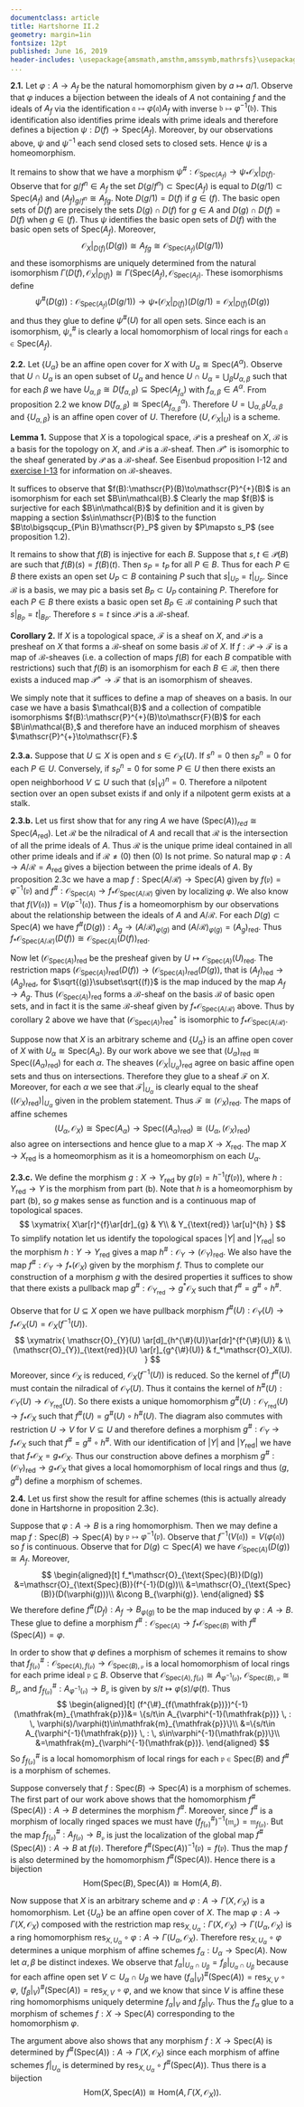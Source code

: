 ```yaml
---
documentclass: article
title: Hartshorne II.2
geometry: margin=1in
fontsize: 12pt
published: June 16, 2019
header-includes: \usepackage{amsmath,amsthm,amssymb,mathrsfs}\usepackage[all]{xy}
...  
```

**2.1.** Let $\varphi:A\to A_f$ be the natural homomorphism given by $a\mapsto
a/1.$ Observe that $\varphi$ induces a bijection between the ideals of $A$ not
containing $f$ and the ideals of $A_f$ via the identification
$\mathfrak{a}\mapsto\varphi(\mathfrak{a})A_f$ with inverse
$\mathfrak{b}\mapsto\varphi^{-1}(\mathfrak{b}).$ This identification also
identifies prime ideals with prime ideals and therefore defines a bijection
$\psi:D(f)\to\text{Spec}(A_f)$. Moreover, by our observations above,
$\psi$ and $\psi^{-1}$ each send closed sets to closed sets. Hence $\psi$ is a
homeomorphism.

It remains to show that we have a morphism
$\psi^{\#}:\mathscr{O}_{\text{Spec}(A_f)}\to\psi_*\mathscr{O}_X|_{D(f)}.$
Observe
that for $g/f^{n}\in A_f$ the set $D(g/f^{n})\subset\text{Spec}(A_f)$ is
equal to $D(g/1)\subset\text{Spec}(A_f)$ and $(A_{f})_{g/f^n}\cong A_{fg}.$
Note $D(g/1)=D(f)$ if $g\in (f).$
The basic open sets of $D(f)$ are precisely the sets $D(g)\cap D(f)$
for $g\in A$ and $D(g)\cap D(f)=D(f)$ when
$g\in (f).$ Thus $\psi$ identifies the basic open sets of $D(f)$ with the basic
open sets of $\text{Spec}(A_f).$ Moreover,
$$
    \mathscr{O}_X|_{D(f)}(D(g))\cong
    A_{fg}\cong\mathscr{O}_{\text{Spec}(A_f)}(D(g/1))
$$
and these isomorphisms are
uniquely determined from the natural isomorphism
$\Gamma(D(f),\mathscr{O}_X|_{D(f)})\cong
\Gamma(\text{Spec}(A_f),\mathscr{O}_{\text{Spec}(A_f)}.$ These isomorphisms
define
$$
    \psi^{\#}(D(g)):\mathscr{O}_{\text{Spec}(A_f)}(D(g/1))\to
    \psi_*(\mathscr{O}_X|_{D(f)})(D(g/1)=\mathscr{O}_X|_{D(f)}(D(g))
$$
and
thus they glue to define $\psi^{\#}(U)$ for all open sets. Since each is an
isomorphism, $\psi^{\#}_{\mathfrak{a}}$ is clearly a local homomorphism of local
rings for each $\mathfrak{a}\in\text{Spec}(A_f).$

**2.2.** Let $\{U_\alpha\}$ be an affine open cover for $X$
with $U_\alpha\cong\text{Spec}(A^\alpha).$ Observe that
$U\cap U_\alpha$ is an open subset of $U_\alpha$ and hence $U\cap
U_\alpha=\bigcup_{\beta} U_{\alpha,\beta}$ such that for each $\beta$ we have
$U_{\alpha,\beta}\cong D(f_{\alpha,\beta})\subseteq\text{Spec}(A_{f_\alpha})$
with $f_{\alpha,\beta}\in A^\alpha.$ From proposition 2.2 we know
$D(f_{\alpha,\beta})\cong\text{Spec}(A^\alpha_{f_{\alpha,\beta}}).$
Therefore $U=\bigcup_{\alpha,\beta}U_{\alpha,\beta}$ and $\{U_{\alpha,\beta}\}$
is an affine open cover of $U.$ Therefore $(U,\mathscr{O}_X|_U)$ is a scheme.

**Lemma 1.** Suppose that $X$ is a topological space, $\mathscr{P}$ is a
presheaf on $X$, $\mathcal{B}$ is a basis for the topology on $X$, and
$\mathscr{P}$ is a $\mathcal{B}$-sheaf. Then $\mathscr{P}^{+}$ is isomorphic to
the sheaf generated by $\mathscr{P}$ as a $\mathcal{B}$-sheaf.
See Eisenbud proposition I-12 and [exercise I-13](/notes/eisenbud_harris.html)
for information on
$\mathcal{B}$-sheaves.

<div class="proof">
It suffices to observe that $f(B):\mathscr{P}(B)\to\mathscr{P}^{+}(B)$ is an
isomorphism for each set $B\in\mathcal{B}.$ Clearly the map $f(B)$ is
surjective for each $B\in\mathcal{B}$ by definition and it
is given by mapping a section
$s\in\mathscr{P}(B)$ to the function $B\to\bigsqcup_{P\in B}\mathscr{P}_P$
given by $P\mapsto s_P$ (see proposition 1.2).

It remains to show that $f(B)$ is injective for each $B.$ Suppose that
$s,t\in\mathscr{P}(B)$ are such that $f(B)(s)=f(B)(t).$ Then $s_P=t_P$ for all
$P\in B.$ Thus for each $P\in B$ there exists an open set $U_P\subset B$
containing $P$ such that $s|_{U_P}=t|_{U_P}.$ Since $\mathcal{B}$ is a basis, we may
pic a basis set $B_P\subset U_P$ containing $P.$ Therefore for each $P\in B$
there exists a basic open set $B_P\in\mathcal{B}$ containing $P$ such that
$s|_{B_P}=t|_{B_P}.$ Therefore $s=t$ since $\mathscr{P}$ is a
$\mathcal{B}$-sheaf.
</div>

**Corollary 2.** If $X$ is a topological space, $\mathscr{F}$ is a sheaf on
$X,$ and $\mathscr{P}$ is a presheaf on $X$ that forms a $\mathcal{B}$-sheaf on
some basis $\mathcal{B}$ of $X.$ If $f:\mathscr{P}\to\mathscr{F}$ is a map
of $\mathcal{B}$-sheaves (i.e. a collection of maps $f(B)$ for each $B$
compatible with restrictions) such that $f(B)$ is an isomorphism for each
$B\in\mathcal{B},$
then there exists a induced map $\mathscr{P}^{+}\to\mathscr{F}$ that is
an isomorphism of
sheaves.

<div class="proof">
We simply note that it suffices to define a map of sheaves on a basis. In our
case we have a basis
$\mathcal{B}$ and a collection of compatible isomorphisms
$f(B):\mathscr{P}^{+}(B)\to\mathscr{F}(B)$ for each
$B\in\mathcal{B},$ and therefore have an induced morphism of sheaves
$\mathscr{P}^{+}\to\mathscr{F}.$
</div>

**2.3.a.** Suppose that $U\subseteq X$ is open and $s\in\mathcal{O}_X(U).$
If $s^n=0$ then $s_P^n=0$ for each $P\in U.$ Conversely, if $s_P^n=0$ for some
$P\in U$ then there exists an open neighborhood $V\subseteq U$ such that
$(s|_V)^n=0.$ Therefore a nilpotent section over an open subset exists if and
only if a nilpotent germ exists at a stalk.

**2.3.b.** Let us first show that for any ring $A$ we have
$(\text{Spec}(A))_{red}\cong
\text{Spec}(A_{\text{red}}).$ Let $\mathcal{R}$ be the nilradical of $A$ and
recall that $\mathcal{R}$ is the intersection of all the prime ideals of $A.$
Thus $\mathcal{R}$ is the unique prime ideal contained in all other prime
ideals and if $\mathcal{R}\ne (0)$ then $(0)$ Is not prime.
So natural map $\varphi:A\to A/\mathcal{R}=A_{\text{red}}$ gives a
bijection between the prime ideals of $A.$ By proposition 2.3c we have a map
$f:\text{Spec}(A/\mathcal{R})\to\text{Spec}(A)$ given by
$f(\mathfrak{p})=\varphi^{-1}(\mathfrak{p})$ and
$f^{\#}:\mathcal{O}_{\text{Spec}(A)}\to
f_*\mathcal{O}_{\text{Spec}(A/\mathcal{R})}$ given by localizing $\varphi.$
We also know that
$f(V(\mathfrak{a}))=V(\varphi^{-1}(\mathfrak{a})).$ Thus $f$ is a homeomorphism
by our observations about the relationship between the ideals of $A$ and
$A/\mathcal{R}.$ For each
$D(g)\subset \text{Spec}(A)$ we have
$f^{\#}(D(g)):A_g\to (A/\mathcal{R})_{\varphi(g)}$ and
$(A/\mathcal{R})_{\varphi(g)}=(A_g)_{\text{red}}.$ Thus
$f_*\mathcal{O}_{\text{Spec}(A/\mathcal{R})}(D(f))\cong
\mathcal{O}_{\text{Spec}(A)}(D(f))_{\text{red}}.$

Now let $(\mathcal{O}_{\text{Spec}(A)})_{\text{red}}$ be the presheaf given by
$U\mapsto \mathcal{O}_{\text{Spec}(A)}(U)_{\text{red}}.$ The
restriction maps $(\mathcal{O}_{\text{Spec}(A)})_{\text{red}}(D(f))
\to(\mathcal{O}_{\text{Spec}(A)})_{\text{red}}(D(g))$,
that is $(A_{f})_{\text{red}}\to (A_{g})_{\text{red}},$ for
$\sqrt{(g)}\subset\sqrt{(f)}$ is the map induced by the map $A_f\to A_g.$
Thus $(\mathcal{O}_{\text{Spec}(A)})_{\text{red}}$ forms a $\mathcal{B}$-sheaf
on the basis $\mathcal{B}$ of basic open sets, and in fact it is the same
$\mathcal{B}$-sheaf given by $f_*\mathcal{O}_{\text{Spec}(A/\mathcal{R})}$
above. Thus by corollary $2$ above we have that
$(\mathcal{O}_{\text{Spec}(A)})_{\text{red}}^{+}$ is isomorphic to
$f_*\mathcal{O}_{\text{Spec}(A/\mathcal{R})}.$

Suppose now that $X$ is an arbitrary scheme and $\{U_{\alpha}\}$ is an affine
open cover of $X$ with $U_{\alpha}\cong\text{Spec}(A_\alpha).$ By our work
above we see that
$(U_{\alpha})_{\text{red}}\cong\text{Spec}((A_\alpha)_{\text{red}})$ for each
$\alpha.$ The sheaves $(\mathcal{O}_X|_{U_\alpha})_{\text{red}}$ agree on
basic affine open sets and thus on intersections. Therefore they glue to a
sheaf $\mathcal{F}$ on $X$. Moreover,
for each $\alpha$ we see that $\mathcal{F}|_{U_\alpha}$ is clearly equal to
the sheaf
$((\mathcal{O}_X)_{\text{red}})|_{U_\alpha}$ given in the problem statement.
Thus $\mathcal{F}\cong(\mathcal{O}_X)_{\text{red}}.$ The maps of affine
schemes
$$
    (U_\alpha,\mathcal{O}_X)\cong\text{Spec}(A_\alpha)\to\text{Spec}((A_\alpha)_{\text{red}})\cong
    (U_\alpha,(\mathcal{O}_{X})_{\text{red}})
$$
also agree on intersections and hence glue to a map $X\to X_{\text{red}}.$
The map $X\to X_{\text{red}}$ is a homeomorphism as it is a homeomorphism on
each $U_\alpha.$

**2.3.c.** 
We define the morphism $g:X\to Y_{\text{red}}$ by
$g(\mathfrak{p})=h^{-1}(f(\mathfrak{p}))$, where
$h:Y_{\text{red}}\to Y$ is the morphism from part (b). Note that $h$ is a
homeomorphism by part (b), so $g$ makes sense as function and is a
continuous map of topological spaces.
$$
\xymatrix{
    X\ar[r]^{f}\ar[dr]_{g} & Y\\
     & Y_{\text{red}} \ar[u]^{h}
}
$$
To simplify notation let us identify the topological
spaces $|Y|$ and $|Y_{\text{red}}|$ so the morphism $h:Y\to Y_{\text{red}}$
gives a map
$h^{\#}:\mathcal{O}_{Y}\to(\mathscr{O}_Y)_{\text{red}}.$
We also have the map $f^{\#}:\mathcal{O}_Y\to f_*(\mathcal{O}_X)$ given by the
morphism $f.$
Thus to complete our construction of a morphism $g$ with the desired properties
it suffices to show that there exists
a pullback map $g^{\#}:\mathscr{O}_{Y_{\text{red}}}\to g^*\mathscr{O}_X$ such
that $f^{\#}=g^{\#}\circ h^{\#}.$

Observe that for $U\subseteq X$ open we have pullback morphism
$f^{\#}(U):\mathscr{O}_Y(U)\to f_*\mathscr{O}_X(U)=\mathscr{O}_X(f^{-1}(U))$.
$$
\xymatrix{
    \mathscr{O}_{Y}(U) \ar[d]_{h^{\#}(U)}\ar[dr]^{f^{\#}(U)}
        & \\
    (\mathscr{O}_{Y})_{\text{red}}(U) \ar[r]_{g^{\#}(U)}
        & f_*\mathscr{O}_X(U).
}
$$
Moreover, since $\mathscr{O}_X$ is reduced, $\mathscr{O}_X(f^{-1}(U))$ is
reduced. So the kernel of $f^{\#}(U)$ must contain the nilradical of
$\mathscr{O}_Y(U)$. Thus it contains the kernel of $h^{\#}(U):
\mathscr{O}_Y(U)\to\mathscr{O}_{Y_{\text{red}}}(U)$. So there exists a
unique homomorphism $g^{\#}(U):\mathscr{O}_{Y_{\text{red}}}(U)\to
f_*\mathscr{O}_X$ such that $f^{\#}(U)=g^{\#}(U)\circ h^{\#}(U).$
The diagram also commutes with restriction $U\to V$ for $V\subseteq U$ and therefore
defines a morphism $g^{\#}:\mathscr{O}_Y\to f_*\mathscr{O}_X$ such
that $f^{\#}=g^{\#}\circ h^{\#}.$
With our identification of $|Y|$ and $|Y_{\text{red}}|$ we have
that $f_*\mathscr{O}_X=g_*\mathscr{O}_X.$
Thus our construction above defines a morphism
$g^{\#}:(\mathscr{O}_{Y})_{\text{red}}\to
g_*\mathscr{O}_X$ that gives a local homomorphism of local rings and thus
$(g,g^{\#})$ define a morphism of schemes.

**2.4.** Let us first show the result for affine schemes (this is actually
already done in Hartshorne in proposition 2.3c).

Suppose that $\varphi:A\to B$ is a ring homomorphism. Then we may define a map
$f:\text{Spec}(B)\to\text{Spec}(A)$ by
$\mathfrak{p}\mapsto\varphi^{-1}(\mathfrak{p}).$ Observe that
$f^{-1}(V(\mathfrak{a}))=V(\varphi(\mathfrak{a}))$ so $f$ is continuous.
Observe that for $D(g)\subset\text{Spec}(A)$ we have
$\mathscr{O}_{\text{Spec}(A)}(D(g))\cong A_f.$ Moreover,
$$
    \begin{aligned}[t]
        f_*\mathscr{O}_{\text{Spec}(B)}(D(g))
            &=\mathscr{O}_{\text{Spec}(B)}(f^{-1}(D(g))\\
            &=\mathscr{O}_{\text{Spec}(B)}(D(\varphi(g)))\\
            &\cong B_{\varphi(g)}.
    \end{aligned}
$$
We therefore define $f^{\#}(D_f):A_f\to B_{\varphi(g)}$ to be the map induced
by $\varphi:A\to B.$ These glue to define a morphism
$f^{\#}:\mathscr{O}_{\text{Spec}(A)}\to f_*\mathscr{O}_{\text{Spec}(B)}$ with
$f^{\#}(\text{Spec}(A))=\varphi.$

In order to show that $\varphi$ defines a morphism of schemes
it remains to show that
$f^{\#}_{f(\mathfrak{p})}:\mathscr{O}_{\text{Spec}(A),f(\mathfrak{p})}\to
\mathscr{O}_{\text{Spec}(B),\mathfrak{p}}$ is a local homomorphism of local
rings for each prime ideal $\mathfrak{p}\subseteq B.$ Observe that
$\mathscr{O}_{\text{Spec}(A),f(\mathfrak{p})}\cong A_{\varphi^{-1}(\mathfrak{p})},$
$\mathscr{O}_{\text{Spec}(B),\mathfrak{p}}\cong B_{\mathfrak{p}},$ and
$f^{\#}_{f(\mathfrak{p})}:A_{\varphi^{-1}(\mathfrak{p})}\to B_{\mathfrak{p}}$
is given by $s/t\mapsto\varphi(s)/\varphi(t).$ Thus
$$
    \begin{aligned}[t]
    (f^{\#}_{f(\mathfrak{p})})^{-1}(\mathfrak{m}_{\mathfrak{p}})&=
        \{s/t\in A_{\varphi^{-1}(\mathfrak{p})} \, : \,
        \varphi(s)/\varphi(t)\in\mathfrak{m}_{\mathfrak{p}}\}\\
        &=\{s/t\in A_{\varphi^{-1}(\mathfrak{p})} \, : \,
            s\in\varphi^{-1}(\mathfrak{p})\}\\
        &=\mathfrak{m}_{\varphi^{-1}(\mathfrak{p})}.
    \end{aligned}
$$
So $f^{\#}_{f(\mathfrak{p})}$ is a local homomorphism of local rings for each
$\mathfrak{p}\in\text{Spec}(B)$ and $f^{\#}$ is a morphism of schemes.

Suppose conversely that $f:\text{Spec}(B)\to\text{Spec}(A)$ is a morphism of
schemes. The first part of our work above shows that the homomorphism
$f^{\#}(\text{Spec}(A)):A\to B$ determines the morphism $f^{\#}.$ Moreover,
since $f^{\#}$ is a morphism of locally ringed spaces we must have
$(f^{\#}_{f(\mathfrak{p})})^{-1}(\mathfrak{m}_{\mathfrak{p}})
=\mathfrak{m}_{f({\mathfrak{p}})}.$ But the map
$f^{\#}_{f(\mathfrak{p})}:A_{f(\mathfrak{p})}\to B_{\mathfrak{p}}$
is just the localization of the global map
$f^{\#}(\text{Spec}(A)):A\to B$ at $f(\mathfrak{p}).$ Therefore
$f^{\#}(\text{Spec}(A))^{-1}(\mathfrak{p})=f(\mathfrak{p}).$
Thus the map $f$ is also determined by the homomorphism
$f^{\#}(\text{Spec}(A)).$ Hence there is a
bijection
$$
    \text{Hom}(\text{Spec}(B),\text{Spec}(A))\cong\text{Hom}(A,B).
$$

Now suppose that $X$ is an arbitrary scheme and
$\varphi:A\to\Gamma(X,\mathscr{O}_X)$ is a homomorphism.
Let $\{U_\alpha\}$ be an affine open cover of $X.$ The map
$\varphi:A\to\Gamma(X,\mathscr{O}_X)$ composed with the
restriction map
$\text{res}_{X,U_\alpha}:\Gamma(X,\mathscr{O}_X)\to\Gamma(U_\alpha,\mathscr{O}_X)$
is a ring homomorphism $\text{res}_{X,U_\alpha}\circ\varphi:A\to\Gamma(U_\alpha,
\mathscr{O}_X).$ Therefore $\text{res}_{X,U_\alpha}\circ\varphi$
determines a unique morphism of affine schemes
$f_\alpha:U_\alpha\to\text{Spec}(A).$
Now let $\alpha,\beta$ be distinct indexes. We observe that $f_\alpha|_{U_\alpha\cap
U_\beta}=f_\beta|_{U_\alpha\cap U_\beta}$ because for each affine open set
$V\subset U_\alpha\cap U_\beta$ we have
$(f_\alpha|_V)^{\#}(\text{Spec}(A))=\text{res}_{X,V}\circ\varphi$,
$(f_\beta|_V)^{\#}(\text{Spec}(A))=\text{res}_{X,V}\circ\varphi$,
and we know that since $V$ is affine
these ring homomorphisms
uniquely
determine $f_\alpha|_V$ and $f_\beta|_V.$ Thus the $f_\alpha$ glue
to a morphism of schemes $f:X\to\text{Spec}(A)$ corresponding to
the homomorphism $\varphi.$

The argument above also shows that any morphism $f:X\to\text{Spec}(A)$ is determined
by $f^{\#}(\text{Spec}(A)):A\to\Gamma(X,\mathscr{O}_X)$ since each morphism
of affine schemes
$f|_{U_\alpha}$ is determined by $\text{res}_{X,U_\alpha}\circ
f^{\#}(\text{Spec}(A)).$ Thus there is a bijection
$$
    \text{Hom}(X,\text{Spec}(A))\cong\text{Hom}(A,\Gamma(X,\mathcal{O}_X)).
$$

